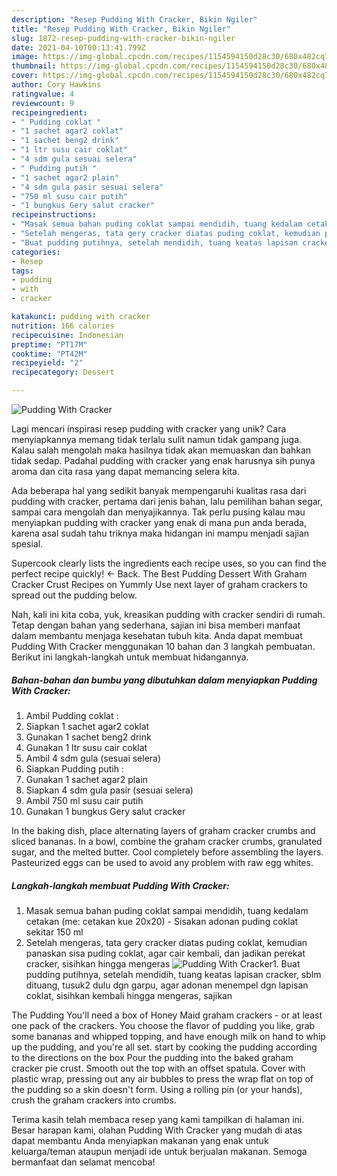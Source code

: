 ```yaml
---
description: "Resep Pudding With Cracker, Bikin Ngiler"
title: "Resep Pudding With Cracker, Bikin Ngiler"
slug: 1872-resep-pudding-with-cracker-bikin-ngiler
date: 2021-04-10T00:13:41.799Z
image: https://img-global.cpcdn.com/recipes/1154594150d28c30/680x482cq70/pudding-with-cracker-foto-resep-utama.jpg
thumbnail: https://img-global.cpcdn.com/recipes/1154594150d28c30/680x482cq70/pudding-with-cracker-foto-resep-utama.jpg
cover: https://img-global.cpcdn.com/recipes/1154594150d28c30/680x482cq70/pudding-with-cracker-foto-resep-utama.jpg
author: Cory Hawkins
ratingvalue: 4
reviewcount: 9
recipeingredient:
- " Pudding coklat "
- "1 sachet agar2 coklat"
- "1 sachet beng2 drink"
- "1 ltr susu cair coklat"
- "4 sdm gula sesuai selera"
- " Pudding putih "
- "1 sachet agar2 plain"
- "4 sdm gula pasir sesuai selera"
- "750 ml susu cair putih"
- "1 bungkus Gery salut cracker"
recipeinstructions:
- "Masak semua bahan puding coklat sampai mendidih, tuang kedalam cetakan (me: cetakan kue 20x20) Sisakan adonan puding coklat sekitar 150 ml"
- "Setelah mengeras, tata gery cracker diatas puding coklat, kemudian panaskan sisa puding coklat, agar cair kembali, dan jadikan perekat cracker, sisihkan hingga mengeras"
- "Buat pudding putihnya, setelah mendidih, tuang keatas lapisan cracker, sblm dituang, tusuk2 dulu dgn garpu, agar adonan menempel dgn lapisan coklat, sisihkan kembali hingga mengeras, sajikan"
categories:
- Resep
tags:
- pudding
- with
- cracker

katakunci: pudding with cracker 
nutrition: 166 calories
recipecuisine: Indonesian
preptime: "PT17M"
cooktime: "PT42M"
recipeyield: "2"
recipecategory: Dessert

---
```



![Pudding With Cracker](https://img-global.cpcdn.com/recipes/1154594150d28c30/680x482cq70/pudding-with-cracker-foto-resep-utama.jpg)

Lagi mencari inspirasi resep pudding with cracker yang unik? Cara menyiapkannya memang tidak terlalu sulit namun tidak gampang juga. Kalau salah mengolah maka hasilnya tidak akan memuaskan dan bahkan tidak sedap. Padahal pudding with cracker yang enak harusnya sih punya aroma dan cita rasa yang dapat memancing selera kita.

Ada beberapa hal yang sedikit banyak mempengaruhi kualitas rasa dari pudding with cracker, pertama dari jenis bahan, lalu pemilihan bahan segar, sampai cara mengolah dan menyajikannya. Tak perlu pusing kalau mau menyiapkan pudding with cracker yang enak di mana pun anda berada, karena asal sudah tahu triknya maka hidangan ini mampu menjadi sajian spesial.

Supercook clearly lists the ingredients each recipe uses, so you can find the perfect recipe quickly! ← Back. The Best Pudding Dessert With Graham Cracker Crust Recipes on Yummly Use next layer of graham crackers to spread out the pudding below.


Nah, kali ini kita coba, yuk, kreasikan pudding with cracker sendiri di rumah. Tetap dengan bahan yang sederhana, sajian ini bisa memberi manfaat dalam membantu menjaga kesehatan tubuh kita. Anda dapat membuat Pudding With Cracker menggunakan 10 bahan dan 3 langkah pembuatan. Berikut ini langkah-langkah untuk membuat hidangannya.

<!--inarticleads1-->

##### Bahan-bahan dan bumbu yang dibutuhkan dalam menyiapkan Pudding With Cracker:

1. Ambil  Pudding coklat :
1. Siapkan 1 sachet agar2 coklat
1. Gunakan 1 sachet beng2 drink
1. Gunakan 1 ltr susu cair coklat
1. Ambil 4 sdm gula (sesuai selera)
1. Siapkan  Pudding putih :
1. Gunakan 1 sachet agar2 plain
1. Siapkan 4 sdm gula pasir (sesuai selera)
1. Ambil 750 ml susu cair putih
1. Gunakan 1 bungkus Gery salut cracker


In the baking dish, place alternating layers of graham cracker crumbs and sliced bananas. In a bowl, combine the graham cracker crumbs, granulated sugar, and the melted butter. Cool completely before assembling the layers. Pasteurized eggs can be used to avoid any problem with raw egg whites. 

<!--inarticleads2-->

##### Langkah-langkah membuat Pudding With Cracker:

1. Masak semua bahan puding coklat sampai mendidih, tuang kedalam cetakan (me: cetakan kue 20x20) - Sisakan adonan puding coklat sekitar 150 ml
1. Setelah mengeras, tata gery cracker diatas puding coklat, kemudian panaskan sisa puding coklat, agar cair kembali, dan jadikan perekat cracker, sisihkan hingga mengeras
<img src="//assets-global.cpcdn.com/assets/icons/button_play-2c75c40dde080a61004c1f40b05d8f140eaff45d7e9e6481dc71c63d2e7c4909.png" alt="Pudding With Cracker">1. Buat pudding putihnya, setelah mendidih, tuang keatas lapisan cracker, sblm dituang, tusuk2 dulu dgn garpu, agar adonan menempel dgn lapisan coklat, sisihkan kembali hingga mengeras, sajikan


The Pudding You&#39;ll need a box of Honey Maid graham crackers - or at least one pack of the crackers. You choose the flavor of pudding you like, grab some bananas and whipped topping, and have enough milk on hand to whip up the pudding, and you&#39;re all set. start by cooking the pudding according to the directions on the box Pour the pudding into the baked graham cracker pie crust. Smooth out the top with an offset spatula. Cover with plastic wrap, pressing out any air bubbles to press the wrap flat on top of the pudding so a skin doesn&#39;t form. Using a rolling pin (or your hands), crush the graham crackers into crumbs. 

Terima kasih telah membaca resep yang kami tampilkan di halaman ini. Besar harapan kami, olahan Pudding With Cracker yang mudah di atas dapat membantu Anda menyiapkan makanan yang enak untuk keluarga/teman ataupun menjadi ide untuk berjualan makanan. Semoga bermanfaat dan selamat mencoba!

